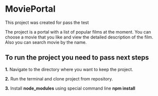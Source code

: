 
# MoviePortal 
This project was created for pass the test

The project is a portal with a list of popular films at the moment. You can choose a movie that you like and view the detailed 
description of the film. Also you can search movie by the name.
## To run the project you need to pass next steps
**1.** Navigate to the directory where you want to keep the project.

**2.** Run the terminal and clone project from repository.

**3.** Install **node_modules** using special command line **npm install**
